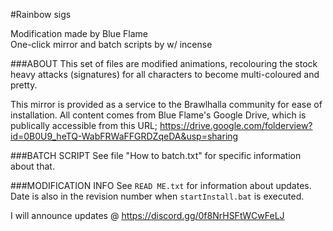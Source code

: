 #Rainbow sigs

Modification made by Blue Flame  
One-click mirror and batch scripts by w/ incense

###ABOUT 
This set of files are modified animations, recolouring the stock heavy attacks (signatures) for all characters to become multi-coloured and pretty.

This mirror is provided as a service to the Brawlhalla community for ease of installation. All content comes from Blue Flame's Google Drive, which is publically accessible from this URL;    https://drive.google.com/folderview?id=0B0U9_heTQ-WabFRWaFFGRDZqeDA&usp=sharing

###BATCH SCRIPT
See file "How to batch.txt" for specific information about that.

###MODIFICATION INFO
See `READ ME.txt` for information about updates.
Date is also in the revision number when `startInstall.bat` is executed.

I will announce updates @ https://discord.gg/0f8NrHSFtWCwFeLJ
